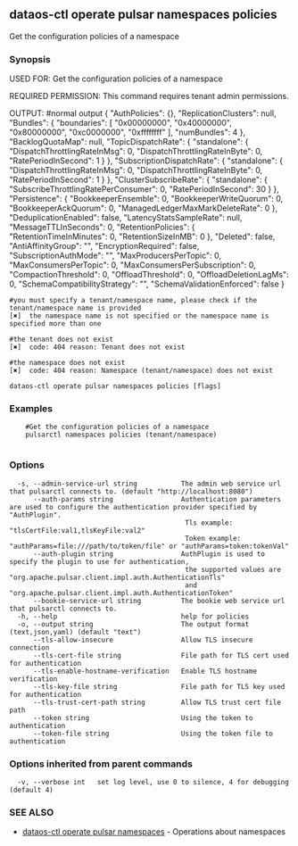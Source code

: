 ## dataos-ctl operate pulsar namespaces policies

Get the configuration policies of a namespace

### Synopsis

USED FOR:
    Get the configuration policies of a namespace

REQUIRED PERMISSION:
    This command requires tenant admin permissions.

OUTPUT:
    #normal output
    {
      "AuthPolicies": {},
      "ReplicationClusters": null,
      "Bundles": {
        "boundaries": [
          "0x00000000",
          "0x40000000",
          "0x80000000",
          "0xc0000000",
          "0xffffffff"
        ],
        "numBundles": 4
      },
      "BacklogQuotaMap": null,
      "TopicDispatchRate": {
        "standalone": {
          "DispatchThrottlingRateInMsg": 0,
          "DispatchThrottlingRateInByte": 0,
          "RatePeriodInSecond": 1
        }
      },
      "SubscriptionDispatchRate": {
        "standalone": {
          "DispatchThrottlingRateInMsg": 0,
          "DispatchThrottlingRateInByte": 0,
          "RatePeriodInSecond": 1
        }
      },
      "ClusterSubscribeRate": {
        "standalone": {
          "SubscribeThrottlingRatePerConsumer": 0,
          "RatePeriodInSecond": 30
        }
      },
      "Persistence": {
        "BookkeeperEnsemble": 0,
        "BookkeeperWriteQuorum": 0,
        "BookkeeperAckQuorum": 0,
        "ManagedLedgerMaxMarkDeleteRate": 0
      },
      "DeduplicationEnabled": false,
      "LatencyStatsSampleRate": null,
      "MessageTTLInSeconds": 0,
      "RetentionPolicies": {
        "RetentionTimeInMinutes": 0,
        "RetentionSizeInMB": 0
      },
      "Deleted": false,
      "AntiAffinityGroup": "",
      "EncryptionRequired": false,
      "SubscriptionAuthMode": "",
      "MaxProducersPerTopic": 0,
      "MaxConsumersPerTopic": 0,
      "MaxConsumersPerSubscription": 0,
      "CompactionThreshold": 0,
      "OffloadThreshold": 0,
      "OffloadDeletionLagMs": 0,
      "SchemaCompatibilityStrategy": "",
      "SchemaValidationEnforced": false
    }

    #you must specify a tenant/namespace name, please check if the tenant/namespace name is provided
    [✖]  the namespace name is not specified or the namespace name is specified more than one

    #the tenant does not exist
    [✖]  code: 404 reason: Tenant does not exist

    #the namespace does not exist
    [✖]  code: 404 reason: Namespace (tenant/namespace) does not exist



```
dataos-ctl operate pulsar namespaces policies [flags]
```

### Examples

```
    #Get the configuration policies of a namespace
    pulsarctl namespaces policies (tenant/namespace)


```

### Options

```
  -s, --admin-service-url string           The admin web service url that pulsarctl connects to. (default "http://localhost:8080")
      --auth-params string                 Authentication parameters are used to configure the authentication provider specified by "AuthPlugin".
                                            Tls example: "tlsCertFile:val1,tlsKeyFile:val2"
                                            Token example: "authParams=file:///path/to/token/file" or "authParams=token:tokenVal"
      --auth-plugin string                 AuthPlugin is used to specify the plugin to use for authentication,
                                            the supported values are "org.apache.pulsar.client.impl.auth.AuthenticationTls"
                                            and "org.apache.pulsar.client.impl.auth.AuthenticationToken"
      --bookie-service-url string          The bookie web service url that pulsarctl connects to.
  -h, --help                               help for policies
  -o, --output string                      The output format (text,json,yaml) (default "text")
      --tls-allow-insecure                 Allow TLS insecure connection
      --tls-cert-file string               File path for TLS cert used for authentication
      --tls-enable-hostname-verification   Enable TLS hostname verification
      --tls-key-file string                File path for TLS key used for authentication
      --tls-trust-cert-path string         Allow TLS trust cert file path
      --token string                       Using the token to authentication
      --token-file string                  Using the token file to authentication
```

### Options inherited from parent commands

```
  -v, --verbose int   set log level, use 0 to silence, 4 for debugging (default 4)
```

### SEE ALSO

* [dataos-ctl operate pulsar namespaces](dataos-ctl_operate_pulsar_namespaces.md)	 - Operations about namespaces

